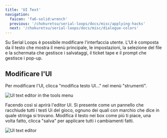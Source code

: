 ```yaml
---
title: 'UI Text'
navigation:
  faicon: 'fa6-solid:wrench'
  previous: '/chokuretsu/serial-loops/docs/misc/applying-hacks'
  next: '/chokuretsu/serial-loops/docs/misc/dialogue-colors'
---
```


Su Serial Loops è possibile modificare l'interfaccia utente. L'UI è composta da il testo che mostra il menù principale, le impostazioni, la selezione del file e
la schermata che gestisce i salvataggi, il ticket tape e il prompt che gestisce i pop-up.

## Modificare l'UI
Per modificare l'UI, clicca "modifica testo UI..." nel menù "strumenti".

![UI text editor in the tools menu](/images/chokuretsu/serial-loops/tools-menu.png)

Facendo così si aprirà l'editor UI. Sì presente come un pannello che racchiude tutti i testi Ui del gioco, ognuno dei quali con marchio che dice in quale stringa si trovano. Modifica il testo nei box come più ti piace, una volta fatto, clicca "salva" per applicare tutti i cambiamenti fatti.

![UI text editor](/images/chokuretsu/serial-loops/edit-ui-text.png)